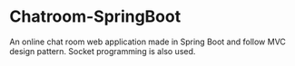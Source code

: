 # Chatroom-SpringBoot
An online chat room web application made in Spring Boot and follow MVC design pattern. Socket programming is also used.
